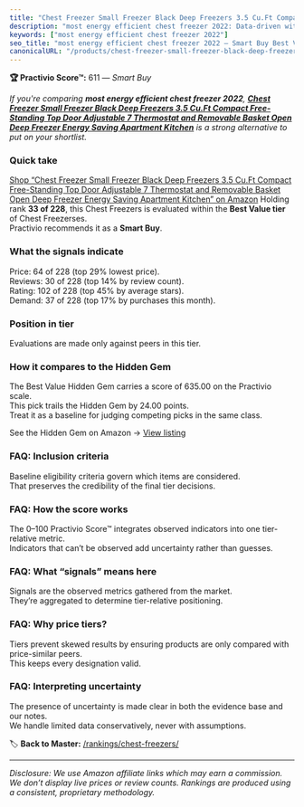 ```yaml
---
title: "Chest Freezer Small Freezer Black Deep Freezers 3.5 Cu.Ft Compact Free-Standing Top Door Adjustable 7 Thermostat and Removable Basket Open Deep Freezer Energy Saving Apartment Kitchen"
description: "most energy efficient chest freezer 2022: Data-driven within Best Value ranking using the Practivio Score™. Positioned by quality, value, demand, findability,…"
keywords: ["most energy efficient chest freezer 2022"]
seo_title: "most energy efficient chest freezer 2022 — Smart Buy Best Value (2025)"
canonicalURL: "/products/chest-freezer-small-freezer-black-deep-freezers-35-cuft-compact-free-standing-top-door-adjustable-7-thermostat-and-removable-basket-open-deep-freezer-energy-saving-apartment-kitchen-B08XK1X72M/"
---
```


**🏆 Practivio Score™:** 611 — _Smart Buy_


*If you're comparing **most energy efficient chest freezer 2022**, **[Chest Freezer Small Freezer Black Deep Freezers 3.5 Cu.Ft Compact Free-Standing Top Door Adjustable 7 Thermostat and Removable Basket Open Deep Freezer Energy Saving Apartment Kitchen](https://www.amazon.com/dp/B08XK1X72M?tag=practivio-20)** is a strong alternative to put on your shortlist.*
### Quick take
[Shop “Chest Freezer Small Freezer Black Deep Freezers 3.5 Cu.Ft Compact Free-Standing Top Door Adjustable 7 Thermostat and Removable Basket Open Deep Freezer Energy Saving Apartment Kitchen” on Amazon](https://www.amazon.com/dp/B08XK1X72M?tag=practivio-20)
Holding rank **33 of 228**, this Chest Freezers is evaluated within the **Best Value tier** of Chest Freezerses.  
Practivio recommends it as a **Smart Buy**.

### What the signals indicate
Price: 64 of 228 (top 29% lowest price).  
Reviews: 30 of 228 (top 14% by review count).  
Rating: 102 of 228 (top 45% by average stars).  
Demand: 37 of 228 (top 17% by purchases this month).

### Position in tier
Evaluations are made only against peers in this tier.

### How it compares to the Hidden Gem
The Best Value Hidden Gem carries a score of 635.00 on the Practivio scale.  
This pick trails the Hidden Gem by 24.00 points.  
Treat it as a baseline for judging competing picks in the same class.  

See the Hidden Gem on Amazon → [View listing](https://www.amazon.com/dp/B07H463Q6Y?tag=practivio-20)

### FAQ: Inclusion criteria
Baseline eligibility criteria govern which items are considered.  
That preserves the credibility of the final tier decisions.

### FAQ: How the score works
The 0–100 Practivio Score™ integrates observed indicators into one tier-relative metric.  
Indicators that can’t be observed add uncertainty rather than guesses.

### FAQ: What “signals” means here
Signals are the observed metrics gathered from the market.  
They’re aggregated to determine tier-relative positioning.

### FAQ: Why price tiers?
Tiers prevent skewed results by ensuring products are only compared with price-similar peers.  
This keeps every designation valid.

### FAQ: Interpreting uncertainty
The presence of uncertainty is made clear in both the evidence base and our notes.  
We handle limited data conservatively, never with assumptions.


🏷️ **Back to Master:** [/rankings/chest-freezers/](/rankings/chest-freezers/)

---
_Disclosure: We use Amazon affiliate links which may earn a commission. We don’t display live prices or review counts. Rankings are produced using a consistent, proprietary methodology._
